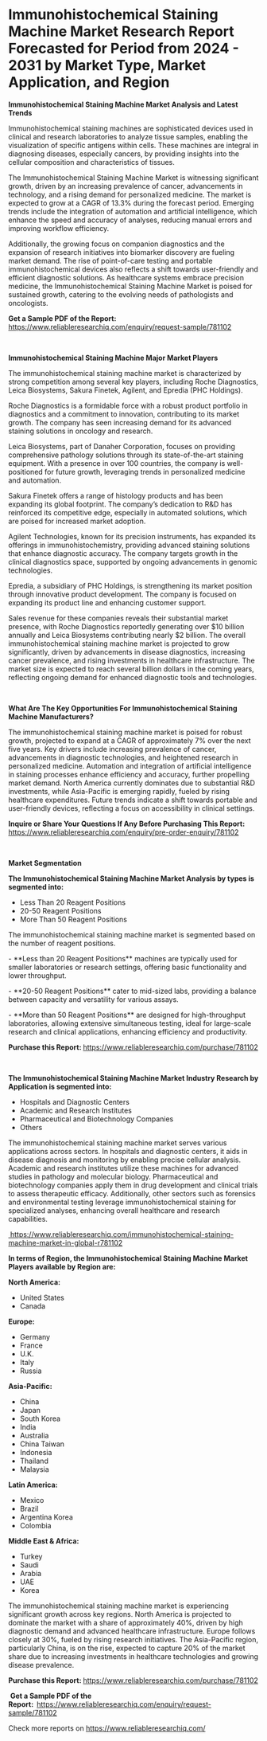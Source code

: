 <p><h1>Immunohistochemical Staining Machine Market Research Report Forecasted for Period from 2024 -  2031 by Market Type, Market Application, and Region</h1></p><p><strong>Immunohistochemical Staining Machine Market Analysis and Latest Trends</strong></p>
<p><p>Immunohistochemical staining machines are sophisticated devices used in clinical and research laboratories to analyze tissue samples, enabling the visualization of specific antigens within cells. These machines are integral in diagnosing diseases, especially cancers, by providing insights into the cellular composition and characteristics of tissues.</p><p>The Immunohistochemical Staining Machine Market is witnessing significant growth, driven by an increasing prevalence of cancer, advancements in technology, and a rising demand for personalized medicine. The market is expected to grow at a CAGR of 13.3% during the forecast period. Emerging trends include the integration of automation and artificial intelligence, which enhance the speed and accuracy of analyses, reducing manual errors and improving workflow efficiency.</p><p>Additionally, the growing focus on companion diagnostics and the expansion of research initiatives into biomarker discovery are fueling market demand. The rise of point-of-care testing and portable immunohistochemical devices also reflects a shift towards user-friendly and efficient diagnostic solutions. As healthcare systems embrace precision medicine, the Immunohistochemical Staining Machine Market is poised for sustained growth, catering to the evolving needs of pathologists and oncologists.</p></p>
<p><strong>Get a Sample PDF of the Report:&nbsp;</strong> <a href="https://www.reliableresearchiq.com/enquiry/request-sample/781102?utm_campaign=1141&utm_medium=2&utm_source=Github&utm_content=ia&utm_term=30122024&utm_id=immunohistochemical-staining-machine">https://www.reliableresearchiq.com/enquiry/request-sample/781102</a></p>
<p>&nbsp;</p>
<p><strong>Immunohistochemical Staining Machine Major Market Players</strong></p>
<p><p>The immunohistochemical staining machine market is characterized by strong competition among several key players, including Roche Diagnostics, Leica Biosystems, Sakura Finetek, Agilent, and Epredia (PHC Holdings). </p><p>Roche Diagnostics is a formidable force with a robust product portfolio in diagnostics and a commitment to innovation, contributing to its market growth. The company has seen increasing demand for its advanced staining solutions in oncology and research.</p><p>Leica Biosystems, part of Danaher Corporation, focuses on providing comprehensive pathology solutions through its state-of-the-art staining equipment. With a presence in over 100 countries, the company is well-positioned for future growth, leveraging trends in personalized medicine and automation.</p><p>Sakura Finetek offers a range of histology products and has been expanding its global footprint. The company’s dedication to R&D has reinforced its competitive edge, especially in automated solutions, which are poised for increased market adoption.</p><p>Agilent Technologies, known for its precision instruments, has expanded its offerings in immunohistochemistry, providing advanced staining solutions that enhance diagnostic accuracy. The company targets growth in the clinical diagnostics space, supported by ongoing advancements in genomic technologies.</p><p>Epredia, a subsidiary of PHC Holdings, is strengthening its market position through innovative product development. The company is focused on expanding its product line and enhancing customer support.</p><p>Sales revenue for these companies reveals their substantial market presence, with Roche Diagnostics reportedly generating over $10 billion annually and Leica Biosystems contributing nearly $2 billion. The overall immunohistochemical staining machine market is projected to grow significantly, driven by advancements in disease diagnostics, increasing cancer prevalence, and rising investments in healthcare infrastructure. The market size is expected to reach several billion dollars in the coming years, reflecting ongoing demand for enhanced diagnostic tools and technologies.</p></p>
<p>&nbsp;</p>
<p><strong>What Are The Key Opportunities For Immunohistochemical Staining Machine Manufacturers?</strong></p>
<p><p>The immunohistochemical staining machine market is poised for robust growth, projected to expand at a CAGR of approximately 7% over the next five years. Key drivers include increasing prevalence of cancer, advancements in diagnostic technologies, and heightened research in personalized medicine. Automation and integration of artificial intelligence in staining processes enhance efficiency and accuracy, further propelling market demand. North America currently dominates due to substantial R&D investments, while Asia-Pacific is emerging rapidly, fueled by rising healthcare expenditures. Future trends indicate a shift towards portable and user-friendly devices, reflecting a focus on accessibility in clinical settings.</p></p>
<p><strong>Inquire or Share Your Questions If Any Before Purchasing This Report:</strong> <a href="https://www.reliableresearchiq.com/enquiry/pre-order-enquiry/781102?utm_campaign=1141&utm_medium=2&utm_source=Github&utm_content=ia&utm_term=30122024&utm_id=immunohistochemical-staining-machine">https://www.reliableresearchiq.com/enquiry/pre-order-enquiry/781102</a></p>
<p>&nbsp;</p>
<p><strong>Market Segmentation</strong></p>
<p><strong>The Immunohistochemical Staining Machine Market Analysis by types is segmented into:</strong></p>
<p><ul><li>Less Than 20 Reagent Positions</li><li>20-50 Reagent Positions</li><li>More Than 50 Reagent Positions</li></ul></p>
<p><p>The immunohistochemical staining machine market is segmented based on the number of reagent positions. </p><p>- **Less than 20 Reagent Positions** machines are typically used for smaller laboratories or research settings, offering basic functionality and lower throughput.  </p><p>- **20-50 Reagent Positions** cater to mid-sized labs, providing a balance between capacity and versatility for various assays.  </p><p>- **More than 50 Reagent Positions** are designed for high-throughput laboratories, allowing extensive simultaneous testing, ideal for large-scale research and clinical applications, enhancing efficiency and productivity.</p></p>
<p><strong>Purchase this Report:&nbsp;</strong><a href="https://www.reliableresearchiq.com/purchase/781102?utm_campaign=1141&utm_medium=2&utm_source=Github&utm_content=ia&utm_term=30122024&utm_id=immunohistochemical-staining-machine">https://www.reliableresearchiq.com/purchase/781102</a></p>
<p>&nbsp;</p>
<p><strong>The Immunohistochemical Staining Machine Market Industry Research by Application is segmented into:</strong></p>
<p><ul><li>Hospitals and Diagnostic Centers</li><li>Academic and Research Institutes</li><li>Pharmaceutical and Biotechnology Companies</li><li>Others</li></ul></p>
<p><p>The immunohistochemical staining machine market serves various applications across sectors. In hospitals and diagnostic centers, it aids in disease diagnosis and monitoring by enabling precise cellular analysis. Academic and research institutes utilize these machines for advanced studies in pathology and molecular biology. Pharmaceutical and biotechnology companies apply them in drug development and clinical trials to assess therapeutic efficacy. Additionally, other sectors such as forensics and environmental testing leverage immunohistochemical staining for specialized analyses, enhancing overall healthcare and research capabilities.</p></p>
<p><a href="https://www.reliableresearchiq.com/immunohistochemical-staining-machine-market-in-global-r781102?utm_campaign=1141&utm_medium=2&utm_source=Github&utm_content=ia&utm_term=30122024&utm_id=immunohistochemical-staining-machine">&nbsp;https://www.reliableresearchiq.com/immunohistochemical-staining-machine-market-in-global-r781102</a></p>
<p><strong>In terms of Region, the Immunohistochemical Staining Machine Market Players available by Region are:</strong></p>
<p>
    <p> <strong> North America: </strong>
        <ul>
            <li>United States</li>
            <li>Canada</li>
        </ul>
        </p> 
    <p> <strong> Europe: </strong>
        <ul>
            <li>Germany</li>
            <li>France</li>
            <li>U.K.</li>
            <li>Italy</li>
            <li>Russia</li>
        </ul>
        </p> 
    <p> <strong> Asia-Pacific: </strong>
        <ul>
            <li>China</li>
            <li>Japan</li>
            <li>South Korea</li>
            <li>India</li>
            <li>Australia</li>
            <li>China Taiwan</li>
            <li>Indonesia</li>
            <li>Thailand</li>
            <li>Malaysia</li>
        </ul>
        </p> 
    <p> <strong> Latin America: </strong>
        <ul>
            <li>Mexico</li>
            <li>Brazil</li>
            <li>Argentina Korea</li>
            <li>Colombia</li>
        </ul>
        </p> 
    <p> <strong> Middle East & Africa: </strong>
        <ul>
            <li>Turkey</li>
            <li>Saudi</li>
            <li>Arabia</li>
            <li>UAE</li>
            <li>Korea</li>
        </ul>
    </p>
    </p>
<p><p>The immunohistochemical staining machine market is experiencing significant growth across key regions. North America is projected to dominate the market with a share of approximately 40%, driven by high diagnostic demand and advanced healthcare infrastructure. Europe follows closely at 30%, fueled by rising research initiatives. The Asia-Pacific region, particularly China, is on the rise, expected to capture 20% of the market share due to increasing investments in healthcare technologies and growing disease prevalence.</p></p>
<p><strong>Purchase this Report: </strong><a href="https://www.reliableresearchiq.com/purchase/781102?utm_campaign=1141&utm_medium=2&utm_source=Github&utm_content=ia&utm_term=30122024&utm_id=immunohistochemical-staining-machine">https://www.reliableresearchiq.com/purchase/781102</a></p>
<p>&nbsp;<strong>Get a Sample PDF of the Report:&nbsp;&nbsp;</strong><a href="https://www.reliableresearchiq.com/enquiry/request-sample/781102?utm_campaign=1141&utm_medium=2&utm_source=Github&utm_content=ia&utm_term=30122024&utm_id=immunohistochemical-staining-machine">https://www.reliableresearchiq.com/enquiry/request-sample/781102</a></p>
<p><strong></strong></p>
<p>Check more reports on <a href="https://www.reliableresearchiq.com/?utm_campaign=1141&utm_medium=2&utm_source=Github&utm_content=ia&utm_term=30122024&utm_id=immunohistochemical-staining-machine">https://www.reliableresearchiq.com/</a></p>